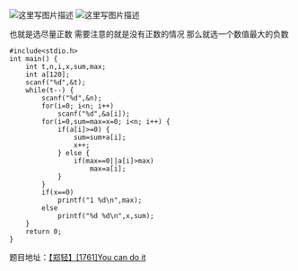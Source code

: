 ![这里写图片描述](http://img.blog.csdn.net/20151221224640069)
![这里写图片描述](http://img.blog.csdn.net/20151221224646829)

也就是选尽量正数
需要注意的就是没有正数的情况
那么就选一个数值最大的负数

```
#include<stdio.h>
int main() {
	int t,n,i,x,sum,max;
	int a[120];
	scanf("%d",&t);
	while(t--) {
		scanf("%d",&n);
		for(i=0; i<n; i++)
			scanf("%d",&a[i]);
		for(i=0,sum=max=x=0; i<n; i++) {
			if(a[i]>=0) {
				sum=sum+a[i];
				x++;
			} else {
				if(max==0||a[i]>max)
					max=a[i];
			}
		}
		if(x==0)
			printf("1 %d\n",max);
		else
			printf("%d %d\n",x,sum);
	}
	return 0;
}

```

题目地址：[【郑轻】[1761]You can do it](http://acm.zzuli.edu.cn/problem.php?id=1761)